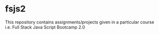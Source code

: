 # fsjs2
This repository contains assignments/projects given in a particular course i.e. Full Stack Java Script Bootcamp 2.0 
